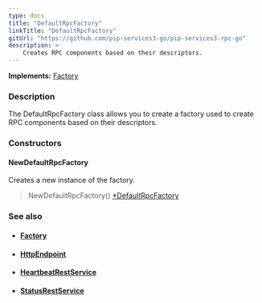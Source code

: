 ```yaml
---
type: docs
title: "DefaultRpcFactory"
linkTitle: "DefaultRpcFactory"
gitUrl: "https://github.com/pip-services3-go/pip-services3-rpc-go"
description: >
    Creates RPC components based on their descriptors.
---
```


**Implements:** [Factory](../../../components/build/factory)

### Description

The DefaultRpcFactory class allows you to create a factory used to create RPC components based on their descriptors.

### Constructors

#### NewDefaultRpcFactory
Creates a new instance of the factory.

> NewDefaultRpcFactory() [*DefaultRpcFactory]()



### See also
- #### [Factory](../../../components/build/factory)
- #### [HttpEndpoint](../../services/http_endpoint)
- #### [HeartbeatRestService](../../services/heartbeat_rest_service)
- #### [StatusRestService](../../services/status_rest_service)
